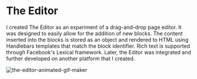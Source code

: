 # The Editor

I created The Editor as an experiment of a drag-and-drop page editor. It was designed to easily allow for the addition of new blocks.
The content inserted into the blocks is stored as an object and rendered to HTML using Handlebars templates that match the block identifier. Rich text is supported through Facebook's Lexical framework.
Later, the Editor was integrated and further developed on another platform that I created.

![the-editor-animated-gif-maker](https://github.com/CarlosEDBA/the-editor/assets/6378961/bfbd770e-7880-4980-9022-d9e49c3088d7)
